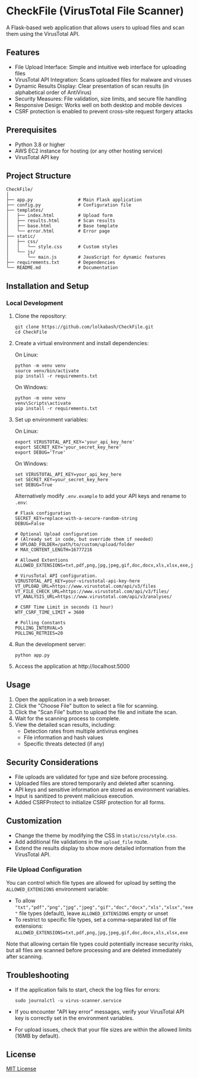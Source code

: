# CheckFile (VirusTotal File Scanner)

A Flask-based web application that allows users to upload files and scan them using the VirusTotal API.

## Features

- File Upload Interface: Simple and intuitive web interface for uploading files
- VirusTotal API Integration: Scans uploaded files for malware and viruses
- Dynamic Results Display: Clear presentation of scan results (in alphabetical order of AntiVirus)
- Security Measures: File validation, size limits, and secure file handling
- Responsive Design: Works well on both desktop and mobile devices
- CSRF protection is enabled to prevent cross-site request forgery attacks

## Prerequisites

- Python 3.8 or higher
- AWS EC2 instance for hosting (or any other hosting service)
- VirusTotal API key
## Project Structure
```
CheckFile/
│
├── app.py                 # Main Flask application
├── config.py              # Configuration file
├── templates/
│   ├── index.html         # Upload form
│   ├── results.html       # Scan results
│   ├── base.html          # Base template
│   └── error.html         # Error page
├── static/
│   ├── css/
│   │   └── style.css      # Custom styles
│   └── js/
│       └── main.js        # JavaScript for dynamic features
├── requirements.txt       # Dependencies
└── README.md              # Documentation
```
## Installation and Setup

### Local Development

1. Clone the repository:
   ```
   git clone https://github.com/lolkabash/CheckFile.git
   cd CheckFile
   ```

2. Create a virtual environment and install dependencies:

   On Linux: 
   ```
   python -m venv venv
   source venv/bin/activate
   pip install -r requirements.txt
   ```
   On Windows: 
   ```
   python -m venv venv
   venv\Scripts\activate
   pip install -r requirements.txt
   ```

3. Set up environment variables:

   On Linux: 
   ```
   export VIRUSTOTAL_API_KEY='your_api_key_here'
   export SECRET_KEY='your_secret_key_here'
   export DEBUG='True'
   ```

   On Windows:
   ```
   set VIRUSTOTAL_API_KEY=your_api_key_here
   set SECRET_KEY=your_secret_key_here
   set DEBUG=True
   ```

   Alternatively modify `.env.example` to add your API keys and rename to `.env`:
   ```
   # Flask configuration
   SECRET_KEY=replace-with-a-secure-random-string
   DEBUG=False

   # Optional Upload configuration
   # (Already set in code, but override them if needed)
   # UPLOAD_FOLDER=/path/to/custom/upload/folder
   # MAX_CONTENT_LENGTH=16777216

   # Allowed Extentions
   ALLOWED_EXTENSIONS=txt,pdf,png,jpg,jpeg,gif,doc,docx,xls,xlsx,exe,js,py

   # VirusTotal API configuration.
   VIRUSTOTAL_API_KEY=your-virustotal-api-key-here
   VT_UPLOAD_URL=https://www.virustotal.com/api/v3/files
   VT_FILE_CHECK_URL=https://www.virustotal.com/api/v3/files/
   VT_ANALYSIS_URL=https://www.virustotal.com/api/v3/analyses/

   # CSRF Time Limit in seconds (1 hour)
   WTF_CSRF_TIME_LIMIT = 3600

   # Polling Constants
   POLLING_INTERVAL=5
   POLLING_RETRIES=20
   ```
4. Run the development server:
   ```
   python app.py
   ```

5. Access the application at http://localhost:5000

## Usage

1. Open the application in a web browser.
2. Click the "Choose File" button to select a file for scanning.
3. Click the "Scan File" button to upload the file and initiate the scan.
4. Wait for the scanning process to complete.
5. View the detailed scan results, including:
   - Detection rates from multiple antivirus engines
   - File information and hash values
   - Specific threats detected (if any)

## Security Considerations

- File uploads are validated for type and size before processing.
- Uploaded files are stored temporarily and deleted after scanning.
- API keys and sensitive information are stored as environment variables.
- Input is sanitized to prevent malicious execution.
- Added CSRFProtect to initialize CSRF protection for all forms.

## Customization

- Change the theme by modifying the CSS in `static/css/style.css`.
- Add additional file validations in the `upload_file` route.
- Extend the results display to show more detailed information from the VirusTotal API.
### File Upload Configuration

You can control which file types are allowed for upload by setting the `ALLOWED_EXTENSIONS` environment variable:

- To allow `"txt","pdf","png","jpg","jpeg","gif","doc","docx","xls","xlsx","exe"` file types (default), leave `ALLOWED_EXTENSIONS` empty or unset
- To restrict to specific file types, set a comma-separated list of file extensions: `ALLOWED_EXTENSIONS=txt,pdf,png,jpg,jpeg,gif,doc,docx,xls,xlsx,exe`

Note that allowing certain file types could potentially increase security risks, but all files are scanned before processing and are deleted immediately after scanning.
## Troubleshooting

- If the application fails to start, check the log files for errors:
  ```
  sudo journalctl -u virus-scanner.service
  ```

- If you encounter "API key error" messages, verify your VirusTotal API key is correctly set in the environment variables.

- For upload issues, check that your file sizes are within the allowed limits (16MB by default).

## License

[MIT License](LICENSE)